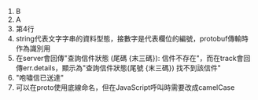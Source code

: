 1. B
2. A
3. 第4⾏
4. string代表文字字串的資料型態，接數字是代表欄位的編號，protobuf傳輸時作為識別用
5. 在server會回傳"查詢信件狀態 (尾碼 {末三碼}): 信件不存在"，而在track會回傳err.details，顯示為"查詢信件狀態(尾號 {末三碼}) 找不到該信件"
6. "咆嘯信已送達"
7. 可以在proto使用底線命名，但在JavaScript呼叫時需要改成camelCase